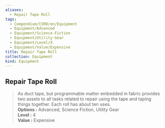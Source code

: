```yaml
---
aliases:
  - Repair Tape Roll
tags:
  - Compendium/CSRD/en/Equipment
  - Equipment/Advanced
  - Equipment/Science-Fiction
  - Equipment/Utility-Gear
  - Equipment/Level/4
  - Equipment/Value/Expensive
title: Repair Tape Roll
collection: Equipment
kind: Equipment
---
```

## Repair Tape Roll  
  
>As duct tape, but programmable matter embedded in fabric provides two assets to all tasks related to repair using the tape and taping things together. Each roll has about ten uses.  
> **Options :** Advanced, Science Fiction, Utility Gear  
> **Level :** 4  
> **Value :** Expensive